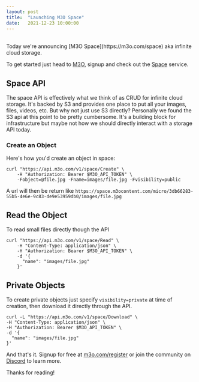 ```yaml
---
layout: post
title:  "Launching M3O Space"
date:   2021-12-23 10:00:00
---
```

<br>
Today we're announcing [M3O Space](https://m3o.com/space) aka infinite cloud storage.

To get started just head to [M3O](https://m3o.com), signup and check out the [Space](https://m3o.com/space) service.

## Space API

The space API is effectively what we think of as CRUD for infinite cloud storage. It's backed by S3 and provides 
one place to put all your images, files, videos, etc. But why not just use S3 directly? Personally we found 
the S3 api at this point to be pretty cumbersome. It's a building block for infrastructure but maybe not how we 
should directly interact with a storage API today.

### Create an Object

Here's how you'd create an object in space:

```
curl "https://api.m3o.com/v1/space/Create" \
    -H "Authorization: Bearer $M3O_API_TOKEN" \
    -Fobject=@file.jpg -Fname=images/file.jpg -Fvisibility=public
```

A url will then be return like `https://space.m3ocontent.com/micro/3db66283-55b5-4e6e-9c83-de9e53959db0/images/file.jpg`

## Read the Object

To read small files directly though the API

```
curl "https://api.m3o.com/v1/space/Read" \
    -H "Content-Type: application/json" \
    -H "Authorization: Bearer $M3O_API_TOKEN" \
    -d '{
      "name": "images/file.jpg"
    }'
```

## Private Objects

To create private objects just specify `visibility=private` at time of creation, then download it directly through the API.

```
curl -L "https://api.m3o.com/v1/space/Download" \
-H "Content-Type: application/json" \
-H "Authorization: Bearer $M3O_API_TOKEN" \
-d '{
  "name": "images/file.jpg"
}'
```

And that's it. Signup for free at [m3o.com/register](https://m3o.com/register) or join the community on [Discord](https://discord.gg/TBR9bRjd6Z0) to learn more.

Thanks for reading!
